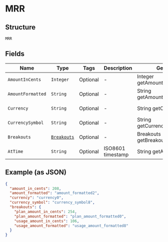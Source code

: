 
# MRR

## Structure

`MRR`

## Fields

| Name | Type | Tags | Description | Getter | Setter |
|  --- | --- | --- | --- | --- | --- |
| `AmountInCents` | `Integer` | Optional | - | Integer getAmountInCents() | setAmountInCents(Integer amountInCents) |
| `AmountFormatted` | `String` | Optional | - | String getAmountFormatted() | setAmountFormatted(String amountFormatted) |
| `Currency` | `String` | Optional | - | String getCurrency() | setCurrency(String currency) |
| `CurrencySymbol` | `String` | Optional | - | String getCurrencySymbol() | setCurrencySymbol(String currencySymbol) |
| `Breakouts` | [`Breakouts`](../../doc/models/breakouts.md) | Optional | - | Breakouts getBreakouts() | setBreakouts(Breakouts breakouts) |
| `AtTime` | `String` | Optional | ISO8601 timestamp | String getAtTime() | setAtTime(String atTime) |

## Example (as JSON)

```json
{
  "amount_in_cents": 208,
  "amount_formatted": "amount_formatted2",
  "currency": "currency0",
  "currency_symbol": "currency_symbol8",
  "breakouts": {
    "plan_amount_in_cents": 254,
    "plan_amount_formatted": "plan_amount_formatted0",
    "usage_amount_in_cents": 106,
    "usage_amount_formatted": "usage_amount_formatted8"
  }
}
```

